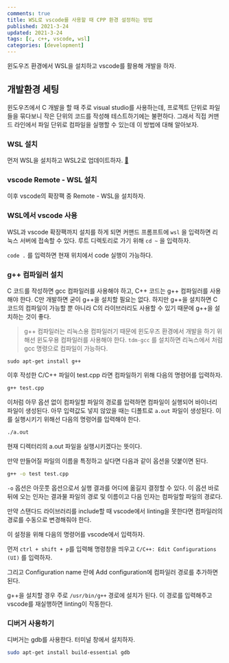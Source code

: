 ```yaml
---
comments: true
title: WSL로 vscode를 사용할 때 CPP 환경 설정하는 방법
published: 2021-3-24
updated: 2021-3-24
tags: [c, c++, vscode, wsl]
categories: [development]
---
```




윈도우즈 환경에서 WSL을 설치하고 vscode를 활용해 개발을 하자. 



## 개발환경 세팅

윈도우즈에서 C 개발을 할 때 주로 visual studio를 사용하는데, 프로젝트 단위로 파일들을 묶다보니 작은 단위의 코드를 작성해 테스트하기에는 불편하다. 그래서 직접 커맨드 라인에서 파일 단위로 컴파일을 실행할 수 있는데 이 방법에 대해 알아보자.

### WSL 설치

먼저 WSL을 설치하고 WSL2로 업데이트하자. [:link:](https://docs.microsoft.com/en-us/windows/wsl/install-win10)

### vscode Remote - WSL 설치

이후 vscode의 확장팩 중 Remote - WSL을 설치하자. 

### WSL에서 vscode 사용

WSL과 vscode 확장팩까지 설치를 하게 되면 커맨드 프롬프트에 `wsl` 을 입력하면 리눅스 서버에 접속할 수 있다. 루트 디렉토리로 가기 위해 `cd ~` 을 입력하자.

`code .` 를 입력하면 현재 위치에서 code 실행이 가능하다.

### g++ 컴파일러 설치

C 코드를 작성하면 gcc 컴파일러를 사용해야 하고, C++ 코드는 g++ 컴파일러를 사용해야 한다.  C만 개발하면 굳이 g++을 설치할 필요는 없다. 하지만 g++을 설치하면 C 코드의 컴파일이 가능할 뿐 아니라 C의 라이브러리도 사용할 수 있기 때문에 g++을 설치하는 것이 좋다.

> g++ 컴파일러는 리눅스용 컴파일러기 때문에 윈도우즈 환경에서 개발을 하기 위해선 윈도우용 컴파일러를 사용해야 한다. `tdm-gcc` 를 설치하면 리눅스에서 처럼 gcc 명령으로 컴파일이 가능하다.

```basj
sudo apt-get install g++
```

이후 작성한 C/C++ 파일이 test.cpp 라면 컴파일하기 위해 다음의 명령어를 입력하자.

```bash
g++ test.cpp
```

이처럼 아무 옵션 없이 컴파일할 파일의 경로를 입력하면 컴파일이 실행되어 바이너리 파일이 생성된다. 아무 입력값도 넣지 않았을 때는 디폴트로 `a.out` 파일이 생성된다. 이를 실행시키기 위해선 다음의 명령어를 입력해야 한다.

```bash
./a.out
```

현재 디렉터리의 a.out 파일을 실행시키겠다는 뜻이다.

만약 만들어질 파일의 이름을 특정하고 싶다면 다음과 같이 옵션을 덧붙이면 된다.

```bash
g++ -o test test.cpp
```

`-o` 옵션은 아웃풋 옵션으로서 실행 결과를 어디에 옮길지 결정할 수 있다. 이 옵션 바로 뒤에 오는 인자는 결과물 파일의 경로 및 이름이고 다음 인자는 컴파일할 파일의 경로다.

만약 스탠다드 라이브러리를 include할 때 vscode에서 linting을 못한다면 컴파일러의 경로를 수동으로 변경해줘야 한다.

이 설정을 위해 다음의 명령어를 vscode에서 입력하자.

먼저 `ctrl + shift + p`를 입력해 명령창을 띄우고 `C/C++: Edit Configurations (UI)` 를 입력하자.

그리고 Configuration name 란에 Add configuration에 컴파일러 경로를 추가하면 된다.

g++을 설치할 경우 주로 `/usr/bin/g++` 경로에 설치가 된다. 이 경로를 입력해주고 vscode를 재실행하면 linting이 작동한다.

### 디버거 사용하기

디버거는 gdb를 사용한다. 터미널 창에서 설치하자.

```bash
sudo apt-get install build-essential gdb
```

